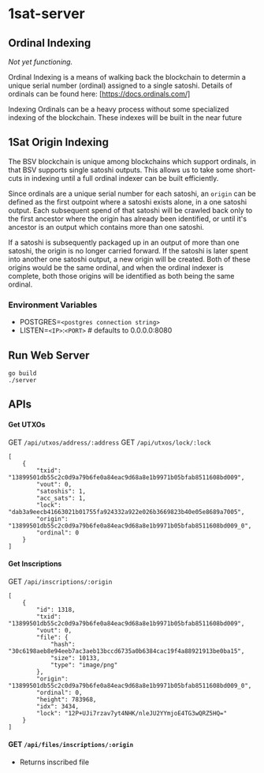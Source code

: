 # 1sat-server


## Ordinal Indexing
*Not yet functioning.*

Ordinal Indexing is a means of walking back the blockchain to determin a unique serial number (ordinal) assigned to a single satoshi. Details of ordinals can be found here: [https://docs.ordinals.com/]

Indexing Ordinals can be a heavy process without some specialized indexing of the blockchain. These indexes will be built in the near future

## 1Sat Origin Indexing
The BSV blockchain is unique among blockchains which support ordinals, in that BSV supports single satoshi outputs. This allows us to take some short-cuts in indexing until a full ordinal indexer can be built efficiently. 

Since ordinals are a unique serial number for each satoshi, an `origin` can be defined as the first outpoint where a satoshi exists alone, in a one satoshi output. Each subsequent spend of that satoshi will be crawled back only to the first ancestor where the origin has already been identified, or until it's ancestor is an output which contains more than one satoshi.

If a satoshi is subsequently packaged up in an output of more than one satoshi, the origin is no longer carried forward. If the satoshi is later spent into another one satoshi output, a new origin will be created. Both of these origins would be the same ordinal, and when the ordinal indexer is complete, both those origins will be identified as both being the same ordinal.

### Environment Variables
- POSTGRES=`<postgres connection string>`
- LISTEN=`<IP>`:`<PORT>` # defaults to 0.0.0.0:8080

## Run Web Server
```
go build
./server
```

## APIs

#### Get UTXOs
GET `/api/utxos/address/:address`
GET `/api/utxos/lock/:lock`
```
[
    {
        "txid": "13899501db55c2c0d9a79b6fe0a84eac9d68a8e1b9971b05bfab8511608bd009",
        "vout": 0,
        "satoshis": 1,
        "acc_sats": 1,
        "lock": "dab3a9eecb41663021b01755fa924332a922e026b3669823b40e05e8689a7005",
        "origin": "13899501db55c2c0d9a79b6fe0a84eac9d68a8e1b9971b05bfab8511608bd009_0",
        "ordinal": 0
    }
]
```

#### Get Inscriptions
GET `/api/inscriptions/:origin`
```
[
    {
        "id": 1318,
        "txid": "13899501db55c2c0d9a79b6fe0a84eac9d68a8e1b9971b05bfab8511608bd009",
        "vout": 0,
        "file": {
            "hash": "30c6198aeb8e94eeb7ac3aeb13bccd6735a0b6384cac19f4a88921913be0ba15",
            "size": 10133,
            "type": "image/png"
        },
        "origin": "13899501db55c2c0d9a79b6fe0a84eac9d68a8e1b9971b05bfab8511608bd009_0",
        "ordinal": 0,
        "height": 783968,
        "idx": 3434,
        "lock": "12P+UJi7rzav7yt4NHK/nleJU2YYmjoE4TG3wQRZ5HQ="
    }
]
```



#### GET `/api/files/inscriptions/:origin`
- Returns inscribed file






